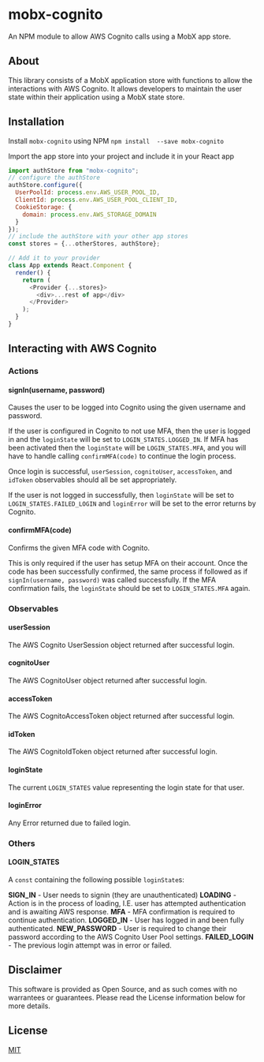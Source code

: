 # mobx-cognito
An NPM module to allow AWS Cognito calls using a MobX app store.

## About
This library consists of a MobX application store with functions to allow the interactions with AWS Cognito.  It allows developers to maintain the user state within their application using a MobX state store.

## Installation
Install `mobx-cognito` using NPM
	`npm install  --save mobx-cognito`

Import the app store into your project and include it in your React app
```javascript
import authStore from "mobx-cognito";
// configure the authStore
authStore.configure({
  UserPoolId: process.env.AWS_USER_POOL_ID,
  ClientId: process.env.AWS_USER_POOL_CLIENT_ID,
  CookieStorage: {
    domain: process.env.AWS_STORAGE_DOMAIN
  }
});
// include the authStore with your other app stores
const stores = {...otherStores, authStore};

// Add it to your provider
class App extends React.Component {
  render() {
    return (
	  <Provider {...stores}>
	    <div>...rest of app</div>
	  </Provider>
	);
  }
}
```

## Interacting with AWS Cognito

### Actions
#### signIn(username, password)
Causes the user to be logged into Cognito using the given username and password.

If the user is configured in Cognito to not use MFA, then the user is logged in and the `loginState` will be set to `LOGIN_STATES.LOGGED_IN`.  If MFA has been activated then the `loginState` will be `LOGIN_STATES.MFA`, and you will have to handle calling `confirmMFA(code)` to continue the login process.

Once login is successful, `userSession`, `cognitoUser`, `accessToken`, and `idToken` observables should all be set appropriately.

If the user is not logged in successfully, then `loginState` will be set to `LOGIN_STATES.FAILED_LOGIN` and `loginError` will be set to the error returns by Cognito.

#### confirmMFA(code)
Confirms the given MFA code with Cognito.

This is only required if the user has setup MFA on their account.  Once the code has been successfully confirmed, the same process if followed as if `signIn(username, password)` was called successfully.  If the MFA confirmation fails, the `loginState` should be set to `LOGIN_STATES.MFA` again.

### Observables
#### userSession
The AWS Cognito UserSession object returned after successful login.

#### cognitoUser
The AWS CognitoUser object returned after successful login.

#### accessToken
The AWS CognitoAccessToken object returned after successful login.

#### idToken
The AWS CognitoIdToken object returned after successful login.

#### loginState
The current `LOGIN_STATES` value representing the login state for that user.

#### loginError
Any Error returned due to failed login.

### Others
#### LOGIN_STATES
A `const` containing the following possible `loginState`s:

**SIGN_IN** - User needs to signin (they are unauthenticated)
**LOADING** - Action is in the process of loading, I.E. user has attempted authentication and is awaiting AWS response.
**MFA** - MFA confirmation is required to continue authentication.
**LOGGED_IN** - User has logged in and been fully authenticated.
**NEW_PASSWORD** - User is required to change their password according to the AWS Cognito User Pool settings.
**FAILED_LOGIN** - The previous login attempt was in error or failed.

## Disclaimer
This software is provided as Open Source, and as such comes with no warrantees or guarantees.  Please read the License information below for more details.

## License
[MIT](https://github.com/mbabauer/mobx-cognito/blob/master/LICENSE.md)
